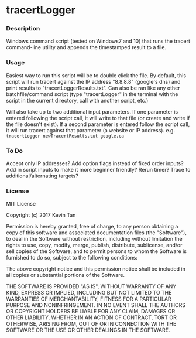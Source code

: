 # tracertLogger

### Description
Windows command script (tested on Windows7 and 10) that runs the tracert command-line utility and appends the timestamped result to a file.

### Usage
Easiest way to run this script will be to double click the file.
By default, this script will run tracert against the IP address "8.8.8.8" (google's dns) and print results to "tracertLoggerResults.txt".
Can also be ran like any other batchfile/command script (type "tracertLogger" in the terminal with the script in the current directory, call with another script, etc.)

Will also take up to two additional input parameters.
If one parameter is entered following the script call, it will write to that file (or create and write if the file doesn't exist).
If a second parameter is entered follow the script call, it will run tracert against that parameter (a website or IP address).
e.g. `tracertLogger newTracertResults.txt google.ca`

### To Do
Accept only IP addresses?
Add option flags instead of fixed order inputs?
Add in script inputs to make it more beginner friendly?
Rerun timer?
Trace to additional/alternating targets?

### License
MIT License

Copyright (c) 2017 Kevin Tan

Permission is hereby granted, free of charge, to any person obtaining a copy
of this software and associated documentation files (the "Software"), to deal
in the Software without restriction, including without limitation the rights
to use, copy, modify, merge, publish, distribute, sublicense, and/or sell
copies of the Software, and to permit persons to whom the Software is
furnished to do so, subject to the following conditions:

The above copyright notice and this permission notice shall be included in all
copies or substantial portions of the Software.

THE SOFTWARE IS PROVIDED "AS IS", WITHOUT WARRANTY OF ANY KIND, EXPRESS OR
IMPLIED, INCLUDING BUT NOT LIMITED TO THE WARRANTIES OF MERCHANTABILITY,
FITNESS FOR A PARTICULAR PURPOSE AND NONINFRINGEMENT. IN NO EVENT SHALL THE
AUTHORS OR COPYRIGHT HOLDERS BE LIABLE FOR ANY CLAIM, DAMAGES OR OTHER
LIABILITY, WHETHER IN AN ACTION OF CONTRACT, TORT OR OTHERWISE, ARISING FROM,
OUT OF OR IN CONNECTION WITH THE SOFTWARE OR THE USE OR OTHER DEALINGS IN THE
SOFTWARE.